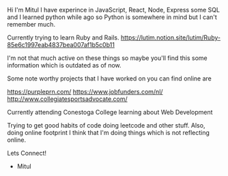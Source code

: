 Hi I'm Mitul I have experince in JavaScript, React, Node, Express some SQL and I learned python while ago so Python is somewhere in mind but I can't remember much.

Currently trying to learn Ruby and Rails.
https://lutim.notion.site/lutim/Ruby-85e6c1997eab4837bea007af1b5c0b11

I'm not that much active on these things so maybe you'll find this some information which is outdated as of now.

Some note worthy projects that I have worked on you can find online are

https://purpleprn.com/
https://www.jobfunders.com/nl/
http://www.collegiatesportsadvocate.com/

Currently attending Conestoga College learning about Web Development

Trying to get good habits of code doing leetcode and other stuff. Also, doing online footprint I think that I'm doing things which is not reflecting online.

Lets Connect!

- Mitul
